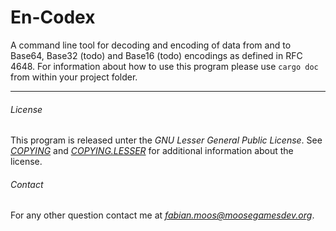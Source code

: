 # En-Codex

A command line tool for decoding and encoding of data from and to Base64, Base32 (todo) and Base16
(todo) encodings as defined in RFC 4648. For information about how to use this program please use
`cargo doc` from within your project folder.

---
###### License
This program is released unter the _GNU Lesser General Public License_. See _[COPYING](./COPYING)_
and _[COPYING.LESSER](./COPYING.LESSER)_ for additional information about the license.

###### Contact
For any other question contact me at
<i>[fabian.moos@moosegamesdev.org](mailto:fabian.moos@moosegamesdev.org)</i>.
